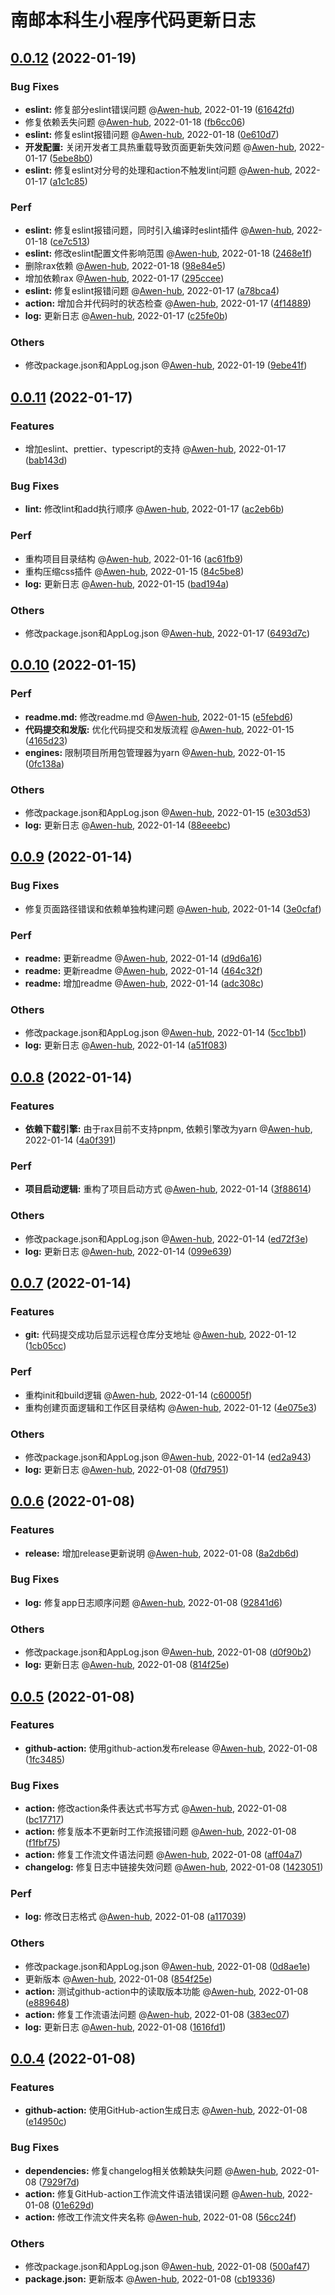 # 南邮本科生小程序代码更新日志


## [0.0.12](https://github.com/Qingyou-Studio/NJUPT-Undergraduate-Miniprogram/compare/0.0.11...0.0.12) (2022-01-19)


### Bug Fixes
* **eslint:** 修复部分eslint错误问题  @[Awen-hub](https://github.com/Awen-hub), 2022-01-19 ([61642fd](https://github.com/Qingyou-Studio/NJUPT-Undergraduate-Miniprogram/commit/61642fd685b3dbf254627e4c9c944cf804dc4994))
*  修复依赖丢失问题  @[Awen-hub](https://github.com/Awen-hub), 2022-01-18 ([fb6cc06](https://github.com/Qingyou-Studio/NJUPT-Undergraduate-Miniprogram/commit/fb6cc06c43954ddd5d7782eaed7c462546e9e5f2))
* **eslint:** 修复eslint报错问题  @[Awen-hub](https://github.com/Awen-hub), 2022-01-18 ([0e610d7](https://github.com/Qingyou-Studio/NJUPT-Undergraduate-Miniprogram/commit/0e610d734f9cfa09d6bdf28e498830588d298685))
* **开发配置:** 关闭开发者工具热重载导致页面更新失效问题  @[Awen-hub](https://github.com/Awen-hub), 2022-01-17 ([5ebe8b0](https://github.com/Qingyou-Studio/NJUPT-Undergraduate-Miniprogram/commit/5ebe8b014246f29d9a4bba258af63a064998edf9))
* **eslint:** 修复eslint对分号的处理和action不触发lint问题  @[Awen-hub](https://github.com/Awen-hub), 2022-01-17 ([a1c1c85](https://github.com/Qingyou-Studio/NJUPT-Undergraduate-Miniprogram/commit/a1c1c859be10160ee2887d6e52f51c47c80c74d0))

### Perf
* **eslint:** 修复eslint报错问题，同时引入编译时eslint插件  @[Awen-hub](https://github.com/Awen-hub), 2022-01-18 ([ce7c513](https://github.com/Qingyou-Studio/NJUPT-Undergraduate-Miniprogram/commit/ce7c513ad23acd9f9662ec0cea191172b934c6bb))
* **eslint:** 修改eslint配置文件影响范围  @[Awen-hub](https://github.com/Awen-hub), 2022-01-18 ([2468e1f](https://github.com/Qingyou-Studio/NJUPT-Undergraduate-Miniprogram/commit/2468e1f3358ce8a7d67bf7c1b2989687be4e427c))
*  删除rax依赖  @[Awen-hub](https://github.com/Awen-hub), 2022-01-18 ([98e84e5](https://github.com/Qingyou-Studio/NJUPT-Undergraduate-Miniprogram/commit/98e84e5b9830f173846832d2ba4cd0232d1063b6))
*  增加依赖rax  @[Awen-hub](https://github.com/Awen-hub), 2022-01-17 ([295ccee](https://github.com/Qingyou-Studio/NJUPT-Undergraduate-Miniprogram/commit/295ccee7035d95b2d0e23f409917e2909207ea15))
* **eslint:** 修复eslint报错问题  @[Awen-hub](https://github.com/Awen-hub), 2022-01-17 ([a78bca4](https://github.com/Qingyou-Studio/NJUPT-Undergraduate-Miniprogram/commit/a78bca4028991a889bd70ed927fd8a417e6c2200))
* **action:** 增加合并代码时的状态检查  @[Awen-hub](https://github.com/Awen-hub), 2022-01-17 ([4f14889](https://github.com/Qingyou-Studio/NJUPT-Undergraduate-Miniprogram/commit/4f148892975c8693501d3dd1587619e38833268c))
* **log:** 更新日志  @[Awen-hub](https://github.com/Awen-hub), 2022-01-17 ([c25fe0b](https://github.com/Qingyou-Studio/NJUPT-Undergraduate-Miniprogram/commit/c25fe0bd3dc2ca173311cb8917754b163aab8a9c))

### Others
*  修改package.json和AppLog.json  @[Awen-hub](https://github.com/Awen-hub), 2022-01-19 ([9ebe41f](https://github.com/Qingyou-Studio/NJUPT-Undergraduate-Miniprogram/commit/9ebe41f247722fa03af4526ad8bd053a937024a7))





## [0.0.11](https://github.com/Qingyou-Studio/NJUPT-Undergraduate-Miniprogram/compare/0.0.10...0.0.11) (2022-01-17)


### Features
*  增加eslint、prettier、typescript的支持  @[Awen-hub](https://github.com/Awen-hub), 2022-01-17 ([bab143d](https://github.com/Qingyou-Studio/NJUPT-Undergraduate-Miniprogram/commit/bab143de4adab7c16b73c64029ee1e0cb4a5291c))

### Bug Fixes
* **lint:** 修改lint和add执行顺序  @[Awen-hub](https://github.com/Awen-hub), 2022-01-17 ([ac2eb6b](https://github.com/Qingyou-Studio/NJUPT-Undergraduate-Miniprogram/commit/ac2eb6b7f29a41c9e3d526b509d275e5bde61bca))

### Perf
*  重构项目目录结构  @[Awen-hub](https://github.com/Awen-hub), 2022-01-16 ([ac61fb9](https://github.com/Qingyou-Studio/NJUPT-Undergraduate-Miniprogram/commit/ac61fb95894c3dfdea6c4477e64b655a68d3baf9))
*  重构压缩css插件  @[Awen-hub](https://github.com/Awen-hub), 2022-01-15 ([84c5be8](https://github.com/Qingyou-Studio/NJUPT-Undergraduate-Miniprogram/commit/84c5be8a1a24a43c22baf18b653d6a52aac1befe))
* **log:** 更新日志  @[Awen-hub](https://github.com/Awen-hub), 2022-01-15 ([bad194a](https://github.com/Qingyou-Studio/NJUPT-Undergraduate-Miniprogram/commit/bad194aacf5624f4798785deaf1117769128e394))

### Others
*  修改package.json和AppLog.json  @[Awen-hub](https://github.com/Awen-hub), 2022-01-17 ([6493d7c](https://github.com/Qingyou-Studio/NJUPT-Undergraduate-Miniprogram/commit/6493d7c9c1c168332cc608458b128e2c722e9638))





## [0.0.10](https://github.com/Qingyou-Studio/NJUPT-Undergraduate-Miniprogram/compare/0.0.9...0.0.10) (2022-01-15)


### Perf
* **readme.md:** 修改readme.md  @[Awen-hub](https://github.com/Awen-hub), 2022-01-15 ([e5febd6](https://github.com/Qingyou-Studio/NJUPT-Undergraduate-Miniprogram/commit/e5febd61472a0d689590e63c43f6d7a2ff26209c))
* **代码提交和发版:** 优化代码提交和发版流程  @[Awen-hub](https://github.com/Awen-hub), 2022-01-15 ([4165d23](https://github.com/Qingyou-Studio/NJUPT-Undergraduate-Miniprogram/commit/4165d237f83307fed5a666ad25158994a085240c))
* **engines:** 限制项目所用包管理器为yarn  @[Awen-hub](https://github.com/Awen-hub), 2022-01-15 ([0fc138a](https://github.com/Qingyou-Studio/NJUPT-Undergraduate-Miniprogram/commit/0fc138aa2369c5adf70394061a0d845194d07a2e))

### Others
*  修改package.json和AppLog.json  @[Awen-hub](https://github.com/Awen-hub), 2022-01-15 ([e303d53](https://github.com/Qingyou-Studio/NJUPT-Undergraduate-Miniprogram/commit/e303d53b6b48e636f510fd585464b5f93e93f1f1))
* **log:** 更新日志  @[Awen-hub](https://github.com/Awen-hub), 2022-01-14 ([88eeebc](https://github.com/Qingyou-Studio/NJUPT-Undergraduate-Miniprogram/commit/88eeebc2cdccf8ec768ed55cf3a2bd8721739887))





## [0.0.9](https://github.com/Qingyou-Studio/NJUPT-Undergraduate-Miniprogram/compare/0.0.8...0.0.9) (2022-01-14)


### Bug Fixes
*  修复页面路径错误和依赖单独构建问题  @[Awen-hub](https://github.com/Awen-hub), 2022-01-14 ([3e0cfaf](https://github.com/Qingyou-Studio/NJUPT-Undergraduate-Miniprogram/commit/3e0cfafe4e5991f9c8f7d1bb48d8d12b9560339b))

### Perf
* **readme:** 更新readme  @[Awen-hub](https://github.com/Awen-hub), 2022-01-14 ([d9d6a16](https://github.com/Qingyou-Studio/NJUPT-Undergraduate-Miniprogram/commit/d9d6a163e6bb74f388a2031663bb92388e370607))
* **readme:** 更新readme  @[Awen-hub](https://github.com/Awen-hub), 2022-01-14 ([464c32f](https://github.com/Qingyou-Studio/NJUPT-Undergraduate-Miniprogram/commit/464c32f32ca1da5730ab1ddae7ad37b5e7a697f4))
* **readme:** 增加readme  @[Awen-hub](https://github.com/Awen-hub), 2022-01-14 ([adc308c](https://github.com/Qingyou-Studio/NJUPT-Undergraduate-Miniprogram/commit/adc308cb14d4b8fd116f3f803c3fff371bc333fd))

### Others
*  修改package.json和AppLog.json  @[Awen-hub](https://github.com/Awen-hub), 2022-01-14 ([5cc1bb1](https://github.com/Qingyou-Studio/NJUPT-Undergraduate-Miniprogram/commit/5cc1bb1ed3c660d27ed07a3e03743c5d036ba8f6))
* **log:** 更新日志  @[Awen-hub](https://github.com/Awen-hub), 2022-01-14 ([a51f083](https://github.com/Qingyou-Studio/NJUPT-Undergraduate-Miniprogram/commit/a51f083a822b478257f0a08925fd1307c93a463e))





## [0.0.8](https://github.com/Qingyou-Studio/NJUPT-Undergraduate-Miniprogram/compare/0.0.7...0.0.8) (2022-01-14)


### Features
* **依赖下载引擎:** 由于rax目前不支持pnpm, 依赖引擎改为yarn  @[Awen-hub](https://github.com/Awen-hub), 2022-01-14 ([4a0f391](https://github.com/Qingyou-Studio/NJUPT-Undergraduate-Miniprogram/commit/4a0f3913b982a098db9368aa02ad8aa6251f9add))

### Perf
* **项目启动逻辑:** 重构了项目启动方式  @[Awen-hub](https://github.com/Awen-hub), 2022-01-14 ([3f88614](https://github.com/Qingyou-Studio/NJUPT-Undergraduate-Miniprogram/commit/3f88614fa6d87c866659eef72e7e390a4da44e0f))

### Others
*  修改package.json和AppLog.json  @[Awen-hub](https://github.com/Awen-hub), 2022-01-14 ([ed72f3e](https://github.com/Qingyou-Studio/NJUPT-Undergraduate-Miniprogram/commit/ed72f3eef8d2d24e18ff6408b33f1633abe302c4))
* **log:** 更新日志  @[Awen-hub](https://github.com/Awen-hub), 2022-01-14 ([099e639](https://github.com/Qingyou-Studio/NJUPT-Undergraduate-Miniprogram/commit/099e639eea592dada6b826dbe1381718899c0c79))





## [0.0.7](https://github.com/Qingyou-Studio/NJUPT-Undergraduate-Miniprogram/compare/0.0.6...0.0.7) (2022-01-14)


### Features
* **git:** 代码提交成功后显示远程仓库分支地址  @[Awen-hub](https://github.com/Awen-hub), 2022-01-12 ([1cb05cc](https://github.com/Qingyou-Studio/NJUPT-Undergraduate-Miniprogram/commit/1cb05cc12bc64be0c8c744cf44044e177f6088b2))

### Perf
*  重构init和build逻辑  @[Awen-hub](https://github.com/Awen-hub), 2022-01-14 ([c60005f](https://github.com/Qingyou-Studio/NJUPT-Undergraduate-Miniprogram/commit/c60005f8a9d90381e4179fb1e2effb464e7e8263))
*  重构创建页面逻辑和工作区目录结构  @[Awen-hub](https://github.com/Awen-hub), 2022-01-12 ([4e075e3](https://github.com/Qingyou-Studio/NJUPT-Undergraduate-Miniprogram/commit/4e075e3af464f0b053f3335ced250ce975d38eba))

### Others
*  修改package.json和AppLog.json  @[Awen-hub](https://github.com/Awen-hub), 2022-01-14 ([ed2a943](https://github.com/Qingyou-Studio/NJUPT-Undergraduate-Miniprogram/commit/ed2a943d4950559d9d07ff30a1a77cb61db179a4))
* **log:** 更新日志  @[Awen-hub](https://github.com/Awen-hub), 2022-01-08 ([0fd7951](https://github.com/Qingyou-Studio/NJUPT-Undergraduate-Miniprogram/commit/0fd79517bcaa88a90556d50c6e0057ffc49605c0))





## [0.0.6](https://github.com/Qingyou-Studio/NJUPT-Undergraduate-Miniprogram/compare/0.0.5...0.0.6) (2022-01-08)


### Features
* **release:** 增加release更新说明  @[Awen-hub](https://github.com/Awen-hub), 2022-01-08 ([8a2db6d](https://github.com/Qingyou-Studio/NJUPT-Undergraduate-Miniprogram/commit/8a2db6d08fb70c92daeb8858b5ea58eee077cded))

### Bug Fixes
* **log:** 修复app日志顺序问题  @[Awen-hub](https://github.com/Awen-hub), 2022-01-08 ([92841d6](https://github.com/Qingyou-Studio/NJUPT-Undergraduate-Miniprogram/commit/92841d6eca074193abc51e2d811c0244acf0c366))

### Others
*  修改package.json和AppLog.json  @[Awen-hub](https://github.com/Awen-hub), 2022-01-08 ([d0f90b2](https://github.com/Qingyou-Studio/NJUPT-Undergraduate-Miniprogram/commit/d0f90b2faa0b413877009f1ec2da4bdda12ea9c1))
* **log:** 更新日志  @[Awen-hub](https://github.com/Awen-hub), 2022-01-08 ([814f25e](https://github.com/Qingyou-Studio/NJUPT-Undergraduate-Miniprogram/commit/814f25ec31a211939e70890e10276cbf5dde73dc))





## [0.0.5](https://github.com/Qingyou-Studio/NJUPT-Undergraduate-Miniprogram/compare/0.0.4...0.0.5) (2022-01-08)


### Features
* **github-action:** 使用github-action发布release  @[Awen-hub](https://github.com/Awen-hub), 2022-01-08 ([1fc3485](https://github.com/Qingyou-Studio/NJUPT-Undergraduate-Miniprogram/commit/1fc348566b691e5780eda79d1f2d0f66bfa059e4))

### Bug Fixes
* **action:** 修改action条件表达式书写方式  @[Awen-hub](https://github.com/Awen-hub), 2022-01-08 ([bc17717](https://github.com/Qingyou-Studio/NJUPT-Undergraduate-Miniprogram/commit/bc17717e610a6fa40642698040525edab2f5fb55))
* **action:** 修复版本不更新时工作流报错问题  @[Awen-hub](https://github.com/Awen-hub), 2022-01-08 ([f1fbf75](https://github.com/Qingyou-Studio/NJUPT-Undergraduate-Miniprogram/commit/f1fbf7544cb7544f44c4e6df515c8c32f8843a13))
* **action:** 修复工作流文件语法问题  @[Awen-hub](https://github.com/Awen-hub), 2022-01-08 ([aff04a7](https://github.com/Qingyou-Studio/NJUPT-Undergraduate-Miniprogram/commit/aff04a7a81094e9f267238eefac09c8e91a56c22))
* **changelog:** 修复日志中链接失效问题  @[Awen-hub](https://github.com/Awen-hub), 2022-01-08 ([1423051](https://github.com/Qingyou-Studio/NJUPT-Undergraduate-Miniprogram/commit/14230517b16dcb493306f3f513b8b8da5ba97453))

### Perf
* **log:** 修改日志格式  @[Awen-hub](https://github.com/Awen-hub), 2022-01-08 ([a117039](https://github.com/Qingyou-Studio/NJUPT-Undergraduate-Miniprogram/commit/a117039b4493664046599657dfd7a4beb849fa16))

### Others
*  修改package.json和AppLog.json  @[Awen-hub](https://github.com/Awen-hub), 2022-01-08 ([0d8ae1e](https://github.com/Qingyou-Studio/NJUPT-Undergraduate-Miniprogram/commit/0d8ae1eda689bd9a77f86921f76f65f1c5782e40))
*  更新版本  @[Awen-hub](https://github.com/Awen-hub), 2022-01-08 ([854f25e](https://github.com/Qingyou-Studio/NJUPT-Undergraduate-Miniprogram/commit/854f25ede751022657967054f8612318c6067479))
* **action:** 测试github-action中的读取版本功能  @[Awen-hub](https://github.com/Awen-hub), 2022-01-08 ([e889648](https://github.com/Qingyou-Studio/NJUPT-Undergraduate-Miniprogram/commit/e8896486070fceefdb6ecf9968f0b0d67cc280e5))
* **action:** 修复工作流语法问题  @[Awen-hub](https://github.com/Awen-hub), 2022-01-08 ([383ec07](https://github.com/Qingyou-Studio/NJUPT-Undergraduate-Miniprogram/commit/383ec07c588290bd243b5ef6bb8e9477773a169e))
* **log:** 更新日志  @[Awen-hub](https://github.com/Awen-hub), 2022-01-08 ([1616fd1](https://github.com/Qingyou-Studio/NJUPT-Undergraduate-Miniprogram/commit/1616fd14cc5f1c384b1041366cec0ea26dac6d48))





## [0.0.4](https://github.com/Qingyou-Studio/NJUPT-Undergraduate-Miniprogram/compare/0.0.3...0.0.4) (2022-01-08)


### Features
* **github-action:** 使用GitHub-action生成日志  @[Awen-hub](https://github.com/Awen-hub), 2022-01-08 ([e14950c](https://github.com/Qingyou-Studio/NJUPT-Undergraduate-Miniprogram/commit/e14950cff112e78520def874ab7307988b7e901f))

### Bug Fixes
* **dependencies:** 修复changelog相关依赖缺失问题  @[Awen-hub](https://github.com/Awen-hub), 2022-01-08 ([7929f7d](https://github.com/Qingyou-Studio/NJUPT-Undergraduate-Miniprogram/commit/7929f7d4fbc76d0bf739fd447c4917a2e7b5bac7))
* **action:** 修复GitHub-action工作流文件语法错误问题  @[Awen-hub](https://github.com/Awen-hub), 2022-01-08 ([01e629d](https://github.com/Qingyou-Studio/NJUPT-Undergraduate-Miniprogram/commit/01e629da3e609dc2c5f965dbfe66baa87596281f))
* **action:** 修改工作流文件夹名称  @[Awen-hub](https://github.com/Awen-hub), 2022-01-08 ([56cc24f](https://github.com/Qingyou-Studio/NJUPT-Undergraduate-Miniprogram/commit/56cc24fe6c00f42081ec5e2b5e427190ca599add))

### Others
*  修改package.json和AppLog.json  @[Awen-hub](https://github.com/Awen-hub), 2022-01-08 ([500af47](https://github.com/Qingyou-Studio/NJUPT-Undergraduate-Miniprogram/commit/500af47afd4cbf0656419dde6cf1fc7f3ec6a372))
* **package.json:** 更新版本  @[Awen-hub](https://github.com/Awen-hub), 2022-01-08 ([cb19336](https://github.com/Qingyou-Studio/NJUPT-Undergraduate-Miniprogram/commit/cb1933608f8ebc1c913ac5818ca180b255c21984))




